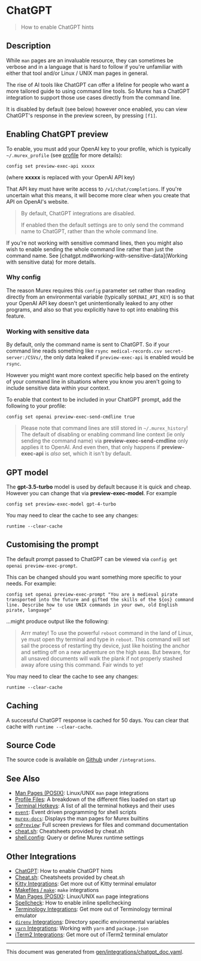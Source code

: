 # ChatGPT

> How to enable ChatGPT hints

## Description

While `man` pages are an invaluable resource, they can sometimes be verbose and
in a language that is hard to follow if you're unfamiliar with either that tool
and/or Linux / UNIX man pages in general.

The rise of AI tools like ChatGPT can offer a lifeline for people who want a
more tailored guide to using command line tools. So Murex has a ChatGPT
integration to support those use cases directly from the command line.

It is disabled by default (see below) however once enabled, you can view
ChatGPT's response in the preview screen, by pressing `[f1]`.

## Enabling ChatGPT preview

To enable, you must add your OpenAI key to your profile, which is typically
`~/.murex_profile` (see [profile](/docs/user-guide/profile.md) for more details):

```
config set preview-exec-api xxxxx
```

(where **xxxxx** is replaced with your OpenAI API key)

That API key must have write access to `/v1/chat/completions`. If you're
uncertain what this means, it will become more clear when you create that API
on OpenAI's website.

> By default, ChatGPT integrations are disabled.
> 
> If enabled then the default settings are to only send the command name to
> ChatGPT, rather than the whole command line.

If you're not working with sensitive command lines, then you might also wish
to enable sending the whole command line rather than just the command name.
See [chatgpt.md#working-with-sensitive-data](Working with sensitive data) for more
details. 

### Why config

The reason Murex requires this `config` parameter set rather than reading
directly from an environmental variable (typically `$OPENAI_API_KEY`) is so
that your OpenAI API key doesn't get unintentionally leaked to any other
programs, and also so that you explicitly have to opt into enabling this
feature.

### Working with sensitive data

By default, only the command name is sent to ChatGPT. So if your command line
reads something like `rsync medical-records.csv secret-server:/CSVs/`, the only
data leaked if `preview-exec-api` is enabled would be `rsync`.

However you might want more context specific help based on the entirety of your
command line in situations where you know you aren't going to include sensitive
data within your context.

To enable that context to be included in your ChatGPT prompt, add the following
to your profile:

```
config set openai preview-exec-send-cmdline true
```

> Please note that command lines are still stored in `~/.murex_history`! The
> default of disabling or enabling command line context (ie only sending the
> command name) via **preview-exec-send-cmdline** only applies it to OpenAI.
> And even then, that only happens if **preview-exec-api** is _also_ set, which
> it isn't by default.

## GPT model

The **gpt-3.5-turbo** model is used by default because it is quick and cheap.
However you can change that via **preview-exec-model**. For example

```
config set preview-exec-model gpt-4-turbo
```

You may need to clear the cache to see any changes:

```
runtime --clear-cache
```

## Customising the prompt

The default prompt passed to ChatGPT can be viewed via `config get openai
preview-exec-prompt`.

This can be changed should you want something more specific to your needs. For
example:

```
config set openai preview-exec-prompt "You are a medieval pirate transported into the future and gifted the skills of the ${os} command line. Describe how to use UNIX commands in your own, old English pirate, language"
```

...might produce output like the following:

> Arrr matey! To use the powerful `reboot` command in the land of Linux, ye
> must open thy terminal and type in `reboot`. This command will set sail the
> process of restarting thy device, just like hoisting the anchor and setting
> off on a new adventure on the high seas. But beware, for all unsaved
> documents will walk the plank if not properly stashed away afore using this
> command. Fair winds to ye!

You may need to clear the cache to see any changes:

```
runtime --clear-cache
```

## Caching

A successful ChatGPT response is cached for 50 days. You can clear that cache
with `runtime --clear-cache`.

## Source Code

The source code is available on [Github](https://github.com/lmorg/murex/blob/master/integrations/chatgpt_any.mx)
under `/integrations`.

## See Also

* [Man Pages (POSIX)](../integrations/man-pages.md):
  Linux/UNIX `man` page integrations
* [Profile Files](../user-guide/profile.md):
  A breakdown of the different files loaded on start up
* [Terminal Hotkeys](../user-guide/terminal-keys.md):
  A list of all the terminal hotkeys and their uses
* [`event`](../commands/event.md):
  Event driven programming for shell scripts
* [`murex-docs`](../commands/murex-docs.md):
  Displays the man pages for Murex builtins
* [`onPreview`](../events/onpreview.md):
  Full screen previews for files and command documentation
* [cheat.sh](../integrations/cheatsh.md):
  Cheatsheets provided by cheat.sh
* [shell.config](../commands/config.md):
  Query or define Murex runtime settings

## Other Integrations

* [ChatGPT](../integrations/chatgpt.md):
  How to enable ChatGPT hints
* [Cheat.sh](../integrations/cheatsh.md):
  Cheatsheets provided by cheat.sh
* [Kitty Integrations](../integrations/kitty.md):
  Get more out of Kitty terminal emulator
* [Makefiles / `make`](../integrations/make.md):
  `make` integrations
* [Man Pages (POSIX)](../integrations/man-pages.md):
  Linux/UNIX `man` page integrations
* [Spellcheck](../integrations/spellcheck.md):
  How to enable inline spellchecking
* [Terminology Integrations](../integrations/terminology.md):
  Get more out of Terminology terminal emulator
* [`direnv` Integrations](../integrations/direnv.md):
  Directory specific environmental variables
* [`yarn` Integrations](../integrations/yarn.md):
  Working with `yarn` and `package.json`
* [iTerm2 Integrations](../integrations/iterm2.md):
  Get more out of iTerm2 terminal emulator


<hr/>

This document was generated from [gen/integrations/chatgpt_doc.yaml](https://github.com/lmorg/murex/blob/master/gen/integrations/chatgpt_doc.yaml).